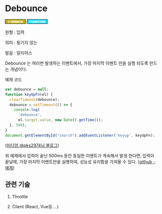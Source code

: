 # Debounce
![Common](../2TAT1C/Label_Common.png)
![Frontend](../2TAT1C/Label_Frontend.png)

원형 : 입력

의미  : 튕기지 않는

발음 : 알리아스

Debounce 는 여러번 발생하는 이벤트에서, 가장 마지막 이벤트 만을 실행 되도록 만드는 개념이다.

예제 코드
```js
var debounce = null;
function keyUpFn(el) {
  clearTimeout(debounce);
  debounce = setTimeout(() => {
    console.log(
      'debounce',
      el.target.value, new Date().getTime());
  }, 500);
}
document.getElementById("search").addEventListener('keyup', keyUpFn);
```
([미디엄 @pks2974님 블로그](https://medium.com/@pks2974/throttle-%EC%99%80-debounce-%EA%B0%9C%EB%85%90-%EC%A0%95%EB%A6%AC%ED%95%98%EA%B8%B0-2335a9c426ff))

위 예제에서 입력이 끝난 500ms 동안 동일한 이벤트가 계속해서 발생 한다면, 입력이 끝날때, 가장 마지막 이벤트만을 실행하여, 성능성 유리함을 가져올 수 있다.
([github - 예제](https://github.com/niksy/throttle-debounce))


## 관련 기술
1. Throttle

2. Client (React, Vue등 ...)



